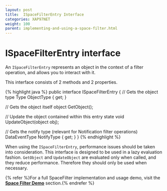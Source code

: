 ```yaml
---
layout: post
title:  ISpaceFilterEntry Interface
categories: XAP97NET
weight: 100
parent: implementing-and-using-a-space-filter.html
---
```


# ISpaceFilterEntry interface

An `ISpaceFilterEntry` represents an object in the context of a filter operation, and allows you to interact with it.

This interface consists of 2 methods and 2 properties.

{% highlight java %}
public interface ISpaceFilterEntry
{
  // Gets the object type
  Type ObjectType { get; }

  // Gets the object itself
  object GetObject();

  // Update the object contained within this entry state
  void UpdateObject(object obj);

  // Gets the notify type (relevant for Notification filter operations)
  DataEventType NotifyType { get; }
}
{% endhighlight %}

When using the `ISpaceFilterEntry`, performance issues should be taken into consideration. This interface is designed to be used in a lazy evaluation fashion. `GetObject` and `UpdateObject` are evaluated only when called, and they reduce performance. Therefore they should only be used when necessary.

{% refer %}For a full SpaceFilter implementation and usage demo, visit the **[Space Filter Demo](./space-filter-demo.html)** section.{% endrefer %}
